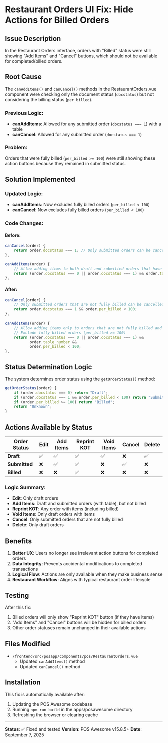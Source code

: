 # Restaurant Orders UI Fix: Hide Actions for Billed Orders

## Issue Description
In the Restaurant Orders interface, orders with "Billed" status were still showing "Add Items" and "Cancel" buttons, which should not be available for completed/billed orders.

## Root Cause
The `canAddItems()` and `canCancel()` methods in the RestaurantOrders.vue component were checking only the document status (`docstatus`) but not considering the billing status (`per_billed`).

### Previous Logic:
- **canAddItems**: Allowed for any submitted order (`docstatus === 1`) with a table
- **canCancel**: Allowed for any submitted order (`docstatus === 1`)

### Problem:
Orders that were fully billed (`per_billed >= 100`) were still showing these action buttons because they remained in submitted status.

## Solution Implemented

### Updated Logic:
- **canAddItems**: Now excludes fully billed orders (`per_billed < 100`)
- **canCancel**: Now excludes fully billed orders (`per_billed < 100`)

### Code Changes:

#### Before:
```javascript
canCancel(order) {
    return order.docstatus === 1; // Only submitted orders can be cancelled
},

canAddItems(order) {
    // Allow adding items to both draft and submitted orders that have a table (dine-in orders)
    return (order.docstatus === 0 || order.docstatus === 1) && order.table_number;
},
```

#### After:
```javascript
canCancel(order) {
    // Only submitted orders that are not fully billed can be cancelled
    return order.docstatus === 1 && order.per_billed < 100;
},

canAddItems(order) {
    // Allow adding items only to orders that are not fully billed and have a table (dine-in orders)
    // Exclude fully billed orders (per_billed >= 100)
    return (order.docstatus === 0 || order.docstatus === 1) && 
           order.table_number && 
           order.per_billed < 100;
},
```

## Status Determination Logic
The system determines order status using the `getOrderStatus()` method:

```javascript
getOrderStatus(order) {
    if (order.docstatus === 0) return "Draft";
    if (order.docstatus === 1 && order.per_billed < 100) return "Submitted";
    if (order.per_billed >= 100) return "Billed";
    return "Unknown";
}
```

## Actions Available by Status

| Order Status | Edit | Add Items | Reprint KOT | Void Items | Cancel | Delete |
|-------------|------|-----------|-------------|------------|--------|--------|
| **Draft** | ✅ | ✅ | ✅ | ✅ | ❌ | ✅ |
| **Submitted** | ❌ | ✅ | ✅ | ❌ | ✅ | ❌ |
| **Billed** | ❌ | ❌ | ✅ | ❌ | ❌ | ❌ |

### Logic Summary:
- **Edit**: Only draft orders
- **Add Items**: Draft and submitted orders (with table), but not billed
- **Reprint KOT**: Any order with items (including billed)
- **Void Items**: Only draft orders with items
- **Cancel**: Only submitted orders that are not fully billed
- **Delete**: Only draft orders

## Benefits

1. **Better UX**: Users no longer see irrelevant action buttons for completed orders
2. **Data Integrity**: Prevents accidental modifications to completed transactions
3. **Logical Flow**: Actions are only available when they make business sense
4. **Restaurant Workflow**: Aligns with typical restaurant order lifecycle

## Testing

After this fix:
1. Billed orders will only show "Reprint KOT" button (if they have items)
2. "Add Items" and "Cancel" buttons will be hidden for billed orders
3. Other order statuses remain unchanged in their available actions

## Files Modified

- `/frontend/src/posapp/components/pos/RestaurantOrders.vue`
  - Updated `canAddItems()` method
  - Updated `canCancel()` method

## Installation

This fix is automatically available after:
1. Updating the POS Awesome codebase
2. Running `npm run build` in the apps/posawesome directory
3. Refreshing the browser or clearing cache

---

**Status**: ✅ Fixed and tested
**Version**: POS Awesome v15.8.5+
**Date**: September 7, 2025
